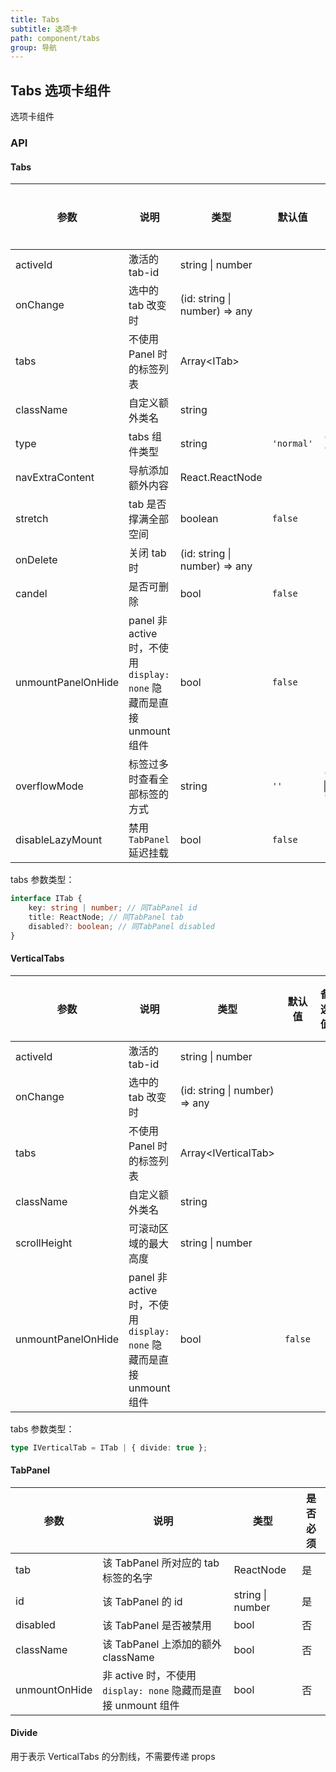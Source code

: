 ```yaml
---
title: Tabs
subtitle: 选项卡
path: component/tabs
group: 导航
---
```


## Tabs 选项卡组件

选项卡组件

### API

#### Tabs

| 参数               | 说明                                                                 | 类型                          | 默认值     | 备选值                 | 是否必须 |
| ------------------ | -------------------------------------------------------------------- | ----------------------------- | ---------- | ---------------------- | -------- |
| activeId           | 激活的 tab-id                                                        | string \| number              |            |                        | 是       |
| onChange           | 选中的 tab 改变时                                                    | (id: string \| number) => any |            |                        | 是       |
| tabs               | 不使用 Panel 时的标签列表                                            | Array<ITab\>                  |            |                        | 否       |
| className          | 自定义额外类名                                                       | string                        |            |                        | 否       |
| type               | tabs 组件类型                                                        | string                        | `'normal'` | `'card'`, `'button'`   | 否       |
| navExtraContent    | 导航添加额外内容                                                     | React.ReactNode               |            |                        | 否       |
| stretch            | tab 是否撑满全部空间                                                 | boolean                       | `false`    |                        | 否       |
| onDelete           | 关闭 tab 时                                                          | (id: string \| number) => any |            |                        | 否       |
| candel             | 是否可删除                                                           | bool                          | `false`    |                        | 否       |
| unmountPanelOnHide | panel 非 active 时，不使用 `display: none` 隐藏而是直接 unmount 组件 | bool                          | `false`    |                        | 否       |
| overflowMode       | 标签过多时查看全部标签的方式                                         | string                        | `''`       | `'slide'` \| `'anchor'` | 否       |
| disableLazyMount   | 禁用 `TabPanel` 延迟挂载                                           | bool                          | `false`    |                         | 否       | 

tabs 参数类型：

```ts
interface ITab {
	key: string | number; // 同TabPanel id
	title: ReactNode; // 同TabPanel tab
	disabled?: boolean; // 同TabPanel disabled
}
```

#### VerticalTabs

| 参数               | 说明                                                                 | 类型                          | 默认值  | 备选值 | 是否必须 |
| ------------------ | -------------------------------------------------------------------- | ----------------------------- | ------- | ------ | -------- |
| activeId           | 激活的 tab-id                                                        | string \| number              |         |        | 是       |
| onChange           | 选中的 tab 改变时                                                    | (id: string \| number) => any |         |        | 是       |
| tabs               | 不使用 Panel 时的标签列表                                            | Array<IVerticalTab\>          |         |        | 否       |
| className          | 自定义额外类名                                                       | string                        |         |        | 否       |
| scrollHeight       | 可滚动区域的最大高度                                                 | string \| number              |         |        | 否       |
| unmountPanelOnHide | panel 非 active 时，不使用 `display: none` 隐藏而是直接 unmount 组件 | bool                          | `false` |        | no       |

tabs 参数类型：

```ts
type IVerticalTab = ITab | { divide: true };
```

#### TabPanel

| 参数          | 说明                                                           | 类型             | 是否必须 |
| ------------- | -------------------------------------------------------------- | ---------------- | -------- |
| tab           | 该 TabPanel 所对应的 tab 标签的名字                            | ReactNode        | 是       |
| id            | 该 TabPanel 的 id                                              | string \| number | 是       |
| disabled      | 该 TabPanel 是否被禁用                                         | bool             | 否       |
| className     | 该 TabPanel 上添加的额外 className                             | bool             | 否       |
| unmountOnHide | 非 active 时，不使用 `display: none` 隐藏而是直接 unmount 组件 | bool             | 否       |

#### Divide

用于表示 VerticalTabs 的分割线，不需要传递 props
